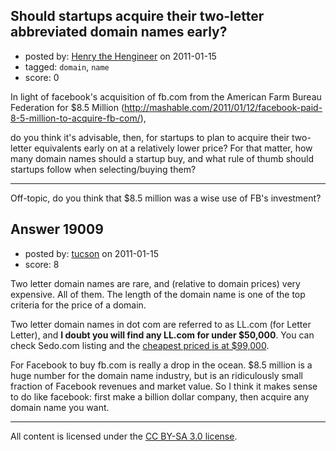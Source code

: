 ## Should startups acquire their two-letter abbreviated domain names early?

- posted by: [Henry the Hengineer](https://stackexchange.com/users/-1/1692-henry-the-hengineer) on 2011-01-15
- tagged: `domain`, `name`
- score: 0

In light of facebook's acquisition of fb.com from the American Farm Bureau Federation for $8.5 Million
(http://mashable.com/2011/01/12/facebook-paid-8-5-million-to-acquire-fb-com/), 

do you think it's advisable, then, for startups to plan to acquire their two-letter equivalents early on at a relatively lower price? For that matter, how many domain names should a startup buy, and what rule of thumb should startups follow when selecting/buying them?

---
Off-topic, do you think that $8.5 million was a wise use of FB's investment?


## Answer 19009

- posted by: [tucson](https://stackexchange.com/users/-1/2407-tucson) on 2011-01-15
- score: 8

<p>Two letter domain names are rare, and (relative to domain prices) very expensive. All of them. The length of the domain name is one of the top criteria for the price of a domain.</p>

<p>Two letter domain names in dot com are referred to as LL.com (for Letter Letter), and <strong>I doubt you will find any LL.com for under $50,000</strong>.
You can check Sedo.com listing and the <a href="http://www.sedo.com/search/details.php4?domain=eq.com&amp;trackingRequestId=7025663&amp;tracked=&amp;partnerid=&amp;language=e" rel="nofollow">cheapest priced is at $99,000</a>.</p>

<p>For Facebook to buy fb.com is really a drop in the ocean. $8.5 million is a huge number for the domain name industry, but is an ridiculously small fraction of Facebook revenues and market value.
So I think it makes sense to do like facebook: first make a billion dollar company, then acquire any domain name you want.</p>




---

All content is licensed under the [CC BY-SA 3.0 license](https://creativecommons.org/licenses/by-sa/3.0/).
